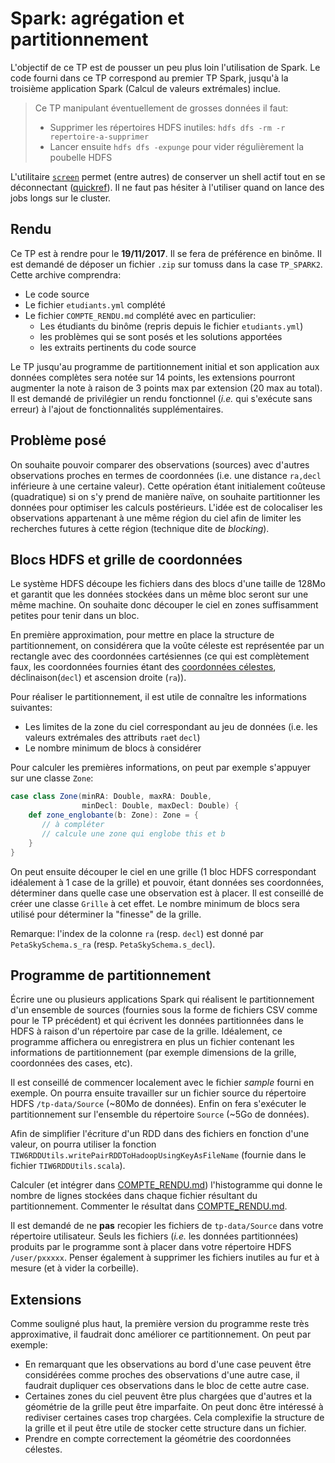 # Spark: agrégation et partitionnement

L'objectif de ce TP est de pousser un peu plus loin l'utilisation de Spark.
Le code fourni dans ce TP correspond au premier TP Spark, jusqu'à la troisième application Spark (Calcul de valeurs extrémales) inclue.

> Ce TP manipulant éventuellement de grosses données il faut:
> * Supprimer les répertoires HDFS inutiles: `hdfs dfs -rm -r repertoire-a-supprimer`
> * Lancer ensuite `hdfs dfs -expunge` pour vider régulièrement la poubelle HDFS

L'utilitaire [`screen`](https://en.wikipedia.org/wiki/GNU_Screen) permet (entre autres) de conserver un shell actif tout en se déconnectant ([quickref](http://aperiodic.net/screen/quick_reference)).
Il ne faut pas hésiter à l'utiliser quand on lance des jobs longs sur le cluster. 


## Rendu

Ce TP est à rendre pour le **19/11/2017**.
Il se fera de préférence en binôme.
Il est demandé de déposer un fichier `.zip` sur tomuss dans la case `TP_SPARK2`.
Cette archive comprendra:
* Le code source
* Le fichier `etudiants.yml` complété
* Le fichier `COMPTE_RENDU.md` complété avec en particulier:
    * Les étudiants du binôme (repris depuis le fichier `etudiants.yml`) 
    * les problèmes qui se sont posés et les solutions apportées
    * les extraits pertinents du code source
    
Le TP jusqu'au programme de partitionnement initial et son application aux données complètes sera notée sur 14 points, les extensions pourront augmenter la note à raison de 3 points max par extension (20 max au total).
Il est demandé de privilégier un rendu fonctionnel (_i.e._ qui s'exécute sans erreur) à l'ajout de fonctionnalités supplémentaires.

## Problème posé

On souhaite pouvoir comparer des observations (sources) avec d'autres observations proches en termes de coordonnées (i.e. une distance `ra,decl` inférieure à une certaine valeur).
Cette opération étant initialement coûteuse (quadratique) si on s'y prend de manière naïve, on souhaite partitionner les données pour optimiser les calculs postérieurs.
L'idée est de colocaliser les observations appartenant à une même région du ciel afin de limiter les recherches futures à cette région (technique dite de _blocking_).

## Blocs HDFS et grille de coordonnées

Le système HDFS découpe les fichiers dans des blocs d'une taille de 128Mo et garantit que les données stockées dans un même bloc seront sur une même machine. On souhaite donc découper le ciel en zones suffisamment petites pour tenir dans un bloc.

En première approximation, pour mettre en place la structure de partitionnement, on considérera que la voûte céleste est représentée par un rectangle avec des coordonnées cartésiennes (ce qui est complètement faux, les coordonnées fournies étant des [coordonnées célestes](https://fr.wikipedia.org/wiki/Coordonn%C3%A9es_sph%C3%A9riques#Coordonn.C3.A9es_c.C3.A9lestes), déclinaison(`decl`) et ascension droite (`ra`)).

Pour réaliser le partitionnement, il est utile de connaître les informations suivantes:

* Les limites de la zone du ciel correspondant au jeu de données (i.e. les valeurs extrémales des attributs `ra`et `decl`)
* Le nombre minimum de blocs à considérer

Pour calculer les premières informations, on peut par exemple s'appuyer sur une classe `Zone`:

```scala
case class Zone(minRA: Double, maxRA: Double,
                minDecl: Double, maxDecl: Double) {
    def zone_englobante(b: Zone): Zone = {
       // à compléter
       // calcule une zone qui englobe this et b
    }
} 
```

On peut ensuite découper le ciel en une grille (1 bloc HDFS correspondant idéalement à 1 case de la grille) et pouvoir, étant données ses coordonnées, déterminer dans quelle case une observation est à placer.
Il est conseillé de créer une classe `Grille` à cet effet.
Le nombre minimum de blocs sera utilisé pour déterminer la "finesse" de la grille.

Remarque: l'index de la colonne `ra` (resp. `decl`) est donné par `PetaSkySchema.s_ra` (resp. `PetaSkySchema.s_decl`).
 
## Programme de partitionnement

Écrire une ou plusieurs applications Spark qui réalisent le partitionnement d'un ensemble de sources (fournies sous la forme de fichiers CSV comme pour le TP précédent) et qui écrivent les données partitionnées dans le HDFS à raison d'un répertoire par case de la grille.
Idéalement, ce programme affichera ou enregistrera en plus un fichier contenant les informations de partitionnement (par exemple dimensions de la grille, coordonnées des cases, etc).

Il est conseillé de commencer localement avec le fichier _sample_ fourni en exemple. 
On pourra ensuite travailler sur un fichier source du répertoire HDFS `/tp-data/Source` (~80Mo de données). 
Enfin on fera s'exécuter le partitionnement sur l'ensemble du répertoire `Source` (~5Go de données).

Afin de simplifier l'écriture d'un RDD dans des fichiers en fonction d'une valeur, on pourra utiliser la fonction `TIW6RDDUtils.writePairRDDToHadoopUsingKeyAsFileName` (fournie dans le fichier `TIW6RDDUtils.scala`).

Calculer (et intégrer dans [COMPTE_RENDU.md](COMPTE_RENDU.md)) l'histogramme qui donne le nombre de lignes stockées dans chaque fichier résultant du partitionnement.
Commenter le résultat dans [COMPTE_RENDU.md](COMPTE_RENDU.md).

Il est demandé de ne **pas** recopier les fichiers de `tp-data/Source` dans votre répertoire utilisateur. 
Seuls les fichiers (_i.e._ les données partitionnées) produits par le programme sont à placer dans votre répertoire HDFS `/user/pxxxxx`.
Penser également à supprimer les fichiers inutiles au fur et à mesure (et à vider la corbeille).

## Extensions

Comme souligné plus haut, la première version du programme reste très approximative, il faudrait donc améliorer ce partitionnement. On peut par exemple:
* En remarquant que les observations au bord d'une case peuvent être considérées comme proches des observations d'une autre case, il faudrait dupliquer ces observations dans le bloc de cette autre case.
* Certaines zones du ciel peuvent être plus chargées que d'autres et la géométrie de la grille peut être imparfaite. On peut donc être intéressé à rediviser certaines cases trop chargées. Cela complexifie la structure de la grille et il peut être utile de stocker cette structure dans un fichier.
* Prendre en compte correctement la géométrie des coordonnées célestes.


